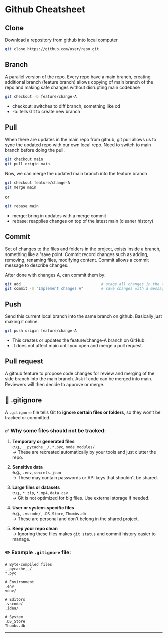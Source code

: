 # Github Cheatsheet

  
## Clone
Download a repository from github into local computer
```bash
git clone https://github.com/user/repo.git
```
  
## Branch
A parallel version of the repo.
Every repo have a main branch, creating additional branch (feature branch) allows copying of main 
branch of the repo and making safe changes without disrupting main codebase

```bash
git checkout -b feature/change-A
```
- checkout: switches to diff branch, something like cd
- -b: tells Git to create new branch

## Pull
When there are updates in the main repo from github, git pull allows us to sync the updated repo with our own local repo.
Need to switch to main branch before doing the pull.
```bash
git checkout main
git pull origin main
```

Now, we can merge the updated main branch into the feature branch
```bash
git checkout feature/change-A
git merge main
```
or
```bash
git rebase main
```
- merge: bring in updates with a merge commit
- rebase: reapplies changes on top of the latest main (cleaner history)

## Commit
Set of changes to the files and folders in the project, exists inside a branch, something like a 'save point'
Commit record changes such as adding, removing, renaming files, modifying content. Commit allows a commit message to describe changes.

After done with changes A, can commit them by:
```bash
git add .                                  # stage all changes in the current folder
git commit -m "Implement changes A"        # save changes with a message
```


## Push
Send this current local branch into the same branch on github. Basically just making it online.
```bash
git push origin feature/change-A
```
- This creates or updates the feature/change-A branch on GitHub.
- It does not affect main until you open and merge a pull request.

## Pull request
A github feature to propose code changes for review and merging of the side branch into the main branch.
Ask if code can be merged into main. Reviewers will then decide to approve or merge.

## 📄 .gitignore

A `.gitignore` file tells Git to **ignore certain files or folders**, so they won’t be tracked or committed.

### ✅ Why some files should not be tracked:

1. **Temporary or generated files**  
   e.g., `__pycache__/`, `*.pyc`, `node_modules/`  
   → These are recreated automatically by your tools and just clutter the repo.

2. **Sensitive data**  
   e.g., `.env`, `secrets.json`  
   → These may contain passwords or API keys that shouldn't be shared.

3. **Large files or datasets**  
   e.g., `*.zip`, `*.mp4`, `data.csv`  
   → Git is not optimized for big files. Use external storage if needed.

4. **User or system-specific files**  
   e.g., `.vscode/`, `.DS_Store`, `Thumbs.db`  
   → These are personal and don't belong in the shared project.

5. **Keep your repo clean**  
   → Ignoring these files makes `git status` and commit history easier to manage.

### ✏️ Example `.gitignore` file:

```gitignore
# Byte-compiled files
__pycache__/
*.pyc

# Environment
.env
venv/

# Editors
.vscode/
.idea/

# System
.DS_Store
Thumbs.db
```

---

